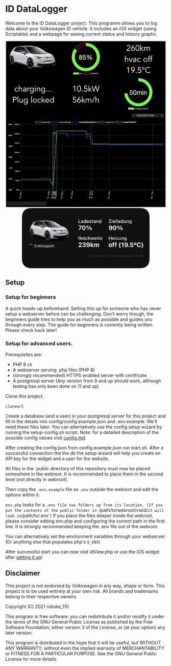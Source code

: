 # ID DataLogger

Welcome to the ID DataLogger project.
This programm allows you to log data about your Volkswagen ID vehicle.
It includes an iOS widget (using Scriptable) and a webpage for seeing current status and history graphs.

<p align="center">
  <img src="docs/img/idView.png" width="500">
  <img src="docs/img/widget.png" width="400">
</p>

## Setup

### Setup for beginners

A quick heads-up beforehand: Setting this up for someone who has never setup a webserver before can be challenging.
Don't worry though, the beginners guide tries to help you as much as possible and guides you through every step.
The guide for beginners is currently being written. Please check back later!

### Setup for advanced users.

Prerequisites are: 
- PHP 8 cli
- A webserver serving .php files (PHP 8)
- (strongly recommended) HTTPS enabled server with certificate
- A postgresql server (Any version from 9 and up should work, although testing has only been done on 11 and up)

Clone this project.

`cloneurl`

Create a database (and a user) in your postgresql server for this project and fill in the details into config/config.example.json and .env.example. We'll need these files later.
You can alternatively use the config setup wizard by running the setup-config.sh script.
Note: for a detailed description of the possible config values visit [config.md](docs/config.md).

After creating the config.json from config.example.json run start.sh.
After a successful connection the the db the setup wizard will help you create an API key for the widget and a user for the website.

All files in the `public directory of this repository must now be placed somewhere in the webroot.
It is recommended to place them in the second level (not directly in webroot).

Then copy the `.env.example` file as `.env` outside the webroot and edit the options within it.

`env.php` looks for a `.env file two folders up from its location.
(If you put the contents of the public folder in `/path/to/webroot/vwid/` it will look in `/path/to/.env`)
If you place the files deeper inside the webroot, please consider editing env.php and configuring the correct path in the first line. It is strongly recommended keeping the .env file out of the webroot.

You can alternatively set the environment variables through your webserver. (Or anything else that populates php's `$_ENV`)

After successful start you can now visit idView.php or use the iOS widget after [setting it up](docs/ioswidget.md)!

## Disclaimer

This project is not endorsed by Volkswagen in any way, shape or form. This project is to be used entirely at your own risk.
All brands and trademarks belong to their respective owners.

Copyright (C) 2021 robske_110

This program is free software: you can redistribute it and/or modify
it under the terms of the GNU General Public License as published by
the Free Software Foundation, either version 3 of the License, or
(at your option) any later version.

This program is distributed in the hope that it will be useful,
but WITHOUT ANY WARRANTY; without even the implied warranty of
MERCHANTABILITY or FITNESS FOR A PARTICULAR PURPOSE.  See the
GNU General Public License for more details.